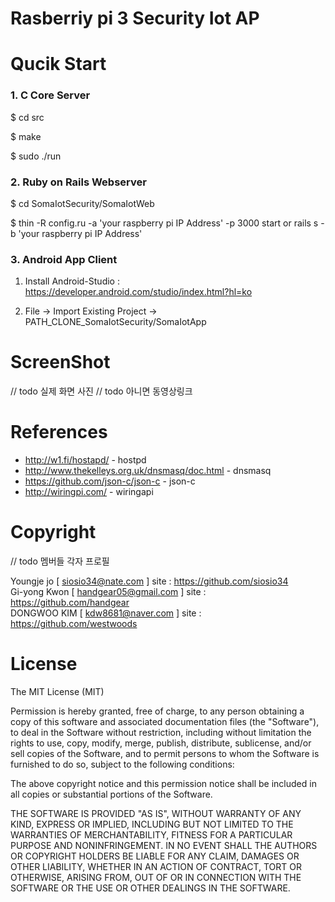 # Rasberriy pi 3 Security Iot AP

  


# Qucik Start

### 1. C Core Server

  $ cd src
  
  $ make

  $ sudo ./run
 
### 2. Ruby on Rails Webserver

  $ cd SomaIotSecurity/SomaIotWeb
  
  $ thin -R config.ru -a 'your raspberry pi IP Address' -p 3000 start or rails s -b 'your raspberry pi IP Address'

### 3. Android App Client

  1) Install Android-Studio : https://developer.android.com/studio/index.html?hl=ko
  
  2) File -> Import Existing Project -> PATH_CLONE_SomaIotSecurity/SomaIotApp
  
# ScreenShot

// todo 실제 화면 사진
// todo 아니면 동영상링크

# References 

- http://w1.fi/hostapd/ - hostpd
- http://www.thekelleys.org.uk/dnsmasq/doc.html - dnsmasq
- https://github.com/json-c/json-c - json-c
- http://wiringpi.com/ - wiringapi

# Copyright

// todo 멤버들 각자 프로필

Youngje jo [ siosio34@nate.com ] site : https://github.com/siosio34  
Gi-yong Kwon [ handgear05@gmail.com ] site : https://github.com/handgear  
DONGWOO KIM [ kdw8681@naver.com ] site : https://github.com/westwoods  

# License

The MIT License (MIT)

Permission is hereby granted, free of charge, to any person obtaining a copy of this software and associated documentation files (the "Software"), to deal in the Software without restriction, including without limitation the rights to use, copy, modify, merge, publish, distribute, sublicense, and/or sell copies of the Software, and to permit persons to whom the Software is furnished to do so, subject to the following conditions:

The above copyright notice and this permission notice shall be included in all copies or substantial portions of the Software.

THE SOFTWARE IS PROVIDED "AS IS", WITHOUT WARRANTY OF ANY KIND, EXPRESS OR IMPLIED, INCLUDING BUT NOT LIMITED TO THE WARRANTIES OF MERCHANTABILITY, FITNESS FOR A PARTICULAR PURPOSE AND NONINFRINGEMENT. IN NO EVENT SHALL THE AUTHORS OR COPYRIGHT HOLDERS BE LIABLE FOR ANY CLAIM, DAMAGES OR OTHER LIABILITY, WHETHER IN AN ACTION OF CONTRACT, TORT OR OTHERWISE, ARISING FROM, OUT OF OR IN CONNECTION WITH THE SOFTWARE OR THE USE OR OTHER DEALINGS IN THE SOFTWARE.

